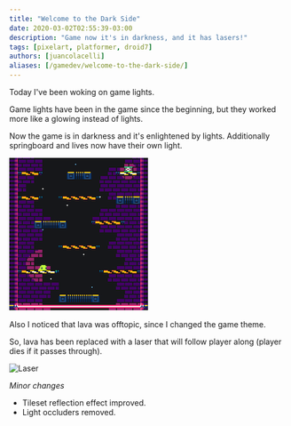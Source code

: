 ```yaml
---
title: "Welcome to the Dark Side"
date: 2020-03-02T02:55:39-03:00
description: "Game now it's in darkness, and it has lasers!"
tags: [pixelart, platformer, droid7]
authors: [juancolacelli]
aliases: [/gamedev/welcome-to-the-dark-side/]
---
```


Today I've been woking on game lights.

Game lights have been in the game since the beginning, but they worked more like a glowing instead of lights.

Now the game is in darkness and it's enlightened by lights. Additionally springboard and lives now have their own light.

![Dark mode](dark_mode.png)

Also I noticed that lava was offtopic, since I changed the game theme.

So, lava has been replaced with a laser that will follow player along (player dies if it passes through).

![Laser](laser.gif)

*Minor changes*
- Tileset reflection effect improved.
- Light occluders removed.
